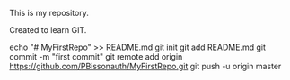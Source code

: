 This is my repository.

Created to learn GIT.

echo "# MyFirstRepo" >> README.md
git init
git add README.md
git commit -m "first commit"
git remote add origin https://github.com/PBissonauth/MyFirstRepo.git
git push -u origin master
